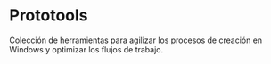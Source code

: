 Prototools
==========

Colección de herramientas para agilizar los procesos de creación en Windows y optimizar los flujos de trabajo.
